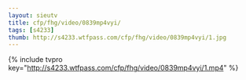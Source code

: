 ```yaml
--- 
layout: sieutv
title: cfp/fhg/video/0839mp4vyi/
tags: [s4233]
thumb: http://s4233.wtfpass.com/cfp/fhg/video/0839mp4vyi/1.jpg
---
```

{% include tvpro key="http://s4233.wtfpass.com/cfp/fhg/video/0839mp4vyi/1.mp4" %} 
